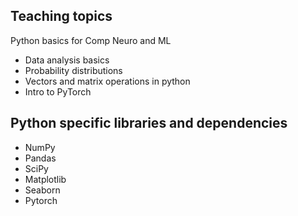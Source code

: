 ## Teaching topics

Python basics for Comp Neuro and ML
- Data analysis basics
- Probability distributions
- Vectors and matrix operations in python
- Intro to PyTorch


## Python specific libraries and dependencies
- NumPy
- Pandas
- SciPy
- Matplotlib
- Seaborn
- Pytorch
